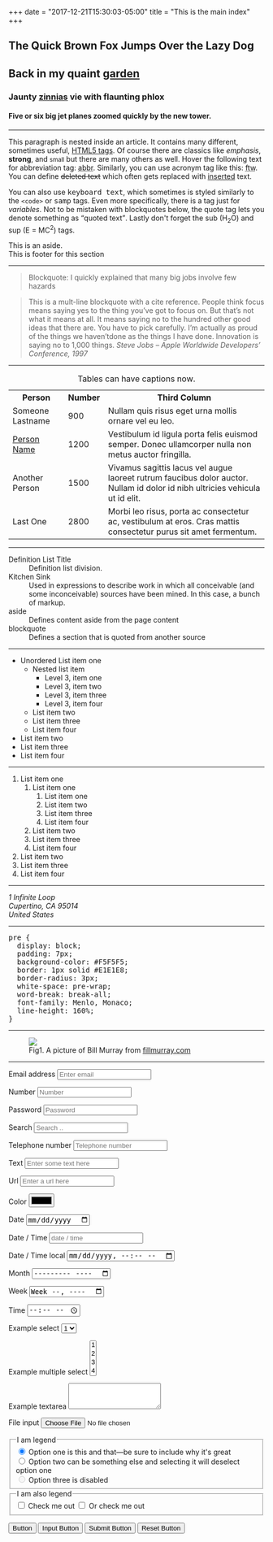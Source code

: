 +++
date = "2017-12-21T15:30:03-05:00"
title = "This is the main index"
+++
<main>
  <section>
    <hgroup>
      <h1>The Quick Brown Fox Jumps Over the Lazy Dog</h1>
      <h2>Back in my quaint <a href='#'>garden</a></h2>
      <h3>Jaunty <a href='#'>zinnias</a> vie with flaunting phlox</h3>
      <h4>Five or six big jet planes zoomed quickly by the new tower.</h4>
    </hgroup>
  </section>
  <hr>
  <section>
    <article>
      <p>This paragraph is nested inside an article. It contains many different, sometimes useful, <a href="http://www.w3schools.com/tags/">HTML5 tags</a>. Of course there are classics like <em>emphasis</em>, <strong>strong</strong>, and <small>small</small>        but there are many others as well. Hover the following text for abbreviation tag: <abbr title="abbreviation">abbr</abbr>. Similarly, you can use acronym tag like this: <acronym title="For The Win">ftw</acronym>. You can define <del>deleted text</del>        which often gets replaced with <ins>inserted</ins> text.</p>
      <p>You can also use <kbd>keyboard text</kbd>, which sometimes is styled similarly to the <code>&lt;code&gt;</code> or <samp>samp</samp> tags. Even more specifically, there is a tag just for <var>variables</var>. Not to be mistaken with blockquotes
        below, the quote tag lets you denote something as <q>quoted text</q>. Lastly don't forget the sub (H<sub>2</sub>O) and sup (E = MC<sup>2</sup>) tags. </p>
    </article>
    <aside>This is an aside.</aside>
    <footer>This is footer for this section</footer>
  </section>
  <hr>
  <section>
    <blockquote>
      <p>Blockquote: I quickly explained that many big jobs involve few hazards</p>
    </blockquote>
    <blockquote>
      <p>This is a mult-line blockquote with a cite reference. People think focus means saying yes to the thing you’ve got to focus on. But that’s not what it means at all. It means saying no to the hundred other good ideas that there are. You have to pick
        carefully. I’m actually as proud of the things we haven’tdone as the things I have done. Innovation is saying no to 1,000 things.
        <cite>Steve Jobs – Apple Worldwide Developers’ Conference, 1997</cite>
      </p>
    </blockquote>
  </section>
  <hr>
  <section>
    <table>
      <caption>Tables can have captions now.</caption>
      <tbody>
        <tr>
          <th>Person</th>
          <th>Number</th>
          <th>Third Column</th>
        </tr>
        <tr>
          <td>Someone Lastname</td>
          <td>900</td>
          <td>Nullam quis risus eget urna mollis ornare vel eu leo.</td>
        </tr>
        <tr>
          <td><a href="#">Person Name</a></td>
          <td>1200</td>
          <td>Vestibulum id ligula porta felis euismod semper. Donec ullamcorper nulla non metus auctor fringilla.</td>
        </tr>
        <tr>
          <td>Another Person</td>
          <td>1500</td>
          <td>Vivamus sagittis lacus vel augue laoreet rutrum faucibus dolor auctor. Nullam id dolor id nibh ultricies vehicula ut id elit.</td>
        </tr>
        <tr>
          <td>Last One</td>
          <td>2800</td>
          <td>Morbi leo risus, porta ac consectetur ac, vestibulum at eros. Cras mattis consectetur purus sit amet fermentum.</td>
        </tr>
      </tbody>
    </table>
  </section>
  <hr>
  <section>
    <dl>
      <dt>Definition List Title</dt>
      <dd>Definition list division.</dd>
      <dt>Kitchen Sink</dt>
      <dd>Used in expressions to describe work in which all conceivable (and some inconceivable) sources have been mined. In this case, a bunch of markup.</dd>
      <dt>aside</dt>
      <dd>Defines content aside from the page content</dd>
      <dt>blockquote</dt>
      <dd>Defines a section that is quoted from another source</dd>
    </dl>
  </section>
  <hr>
  <section>
    <ul>
      <li>Unordered List item one
        <ul>
          <li>Nested list item
            <ul>
              <li>Level 3, item one</li>
              <li>Level 3, item two</li>
              <li>Level 3, item three</li>
              <li>Level 3, item four</li>
            </ul>
          </li>
          <li>List item two</li>
          <li>List item three</li>
          <li>List item four</li>
        </ul>
      </li>
      <li>List item two</li>
      <li>List item three</li>
      <li>List item four</li>
    </ul>
    <hr>
    <ol>
      <li>List item one
        <ol>
          <li>List item one
            <ol>
              <li>List item one</li>
              <li>List item two</li>
              <li>List item three</li>
              <li>List item four</li>
            </ol>
          </li>
          <li>List item two</li>
          <li>List item three</li>
          <li>List item four</li>
        </ol>
      </li>
      <li>List item two</li>
      <li>List item three</li>
      <li>List item four</li>
    </ol>
  </section>
  <hr>
  <section>
    <address>1 Infinite Loop<br>
  Cupertino, CA 95014<br>
  United States</address>
  </section>
  <hr>
  <section>
    <pre>
pre {
  display: block;
  padding: 7px;
  background-color: #F5F5F5;
  border: 1px solid #E1E1E8;
  border-radius: 3px;
  white-space: pre-wrap;
  word-break: break-all;
  font-family: Menlo, Monaco;
  line-height: 160%;
}</pre>
  </section>
  <hr />
  <figure>
    <img src="https://www.fillmurray.com/505/314">
    <figcaption>Fig1. A picture of Bill Murray from <a href="https://www.fillmurray.com/">fillmurray.com</a></figcaption>
  </figure>
  <hr>
  <section>
    <form>
      <p>
        <label for="example-input-email">Email address</label>
        <input type="email" id="example-input-email" placeholder="Enter email">
      </p>
      <p>
        <label for="example-input-password1">Number</label>
        <input type="number" id="example-input-number" placeholder="Number">
      </p>
      <p>
        <label for="example-input-password">Password</label>
        <input type="password" id="example-input-password" placeholder="Password">
      </p>
      <p>
        <label for="example-input-search">Search</label>
        <input type="search" id="example-input-serach" placeholder="Search ..">
      </p>
      <p>
        <label for="example-input-tel">Telephone number</label>
        <input type="tel" id="example-input-tel" placeholder="Telephone number">
      </p>
      <p>
        <label for="example-input-text">Text</label>
        <input type="text" id="example-input-text" placeholder="Enter some text here">
      </p>
      <p>
        <label for="example-input-url">Url</label>
        <input type="url" id="example-input-url" placeholder="Enter a url here">
      </p>
      <p>
        <label for="example-input-color">Color</label>
        <input type="color" id="example-inupt-color" placeholder="#fff">
      </p>
      <p>
        <label for="example-input-date">Date</label>
        <input type="date" id="example-input-date" placeholder="date">
      </p>
      <p>
        <label for="example-input-date-time">Date / Time</label>
        <input type="datetime" id="example-input-date-time" placeholder="date / time">
      </p>
      <p>
        <label for="example-input-date-time-local">Date / Time local</label>
        <input type="datetime-local" id="example-input-date-time-local" placeholder="date / time local">
      </p>
      <p>
        <label for="example-input-month">Month</label>
        <input type="month" id="example-input-month" placeholder="Month">
      </p>
      <p>
        <label for="example-input-week">Week</label>
        <input type="week" id="example-input-week" placeholder="Week">
      </p>
      <p>
        <label for="example-input-time">Time</label>
        <input type="time" id="example-input-time" placeholder="Time">
      </p>
      <p>
        <label for="example-select1">Example select</label>
        <select id="example-select1">
          <option>1</option>
          <option>2</option>
          <option>3</option>
          <option>4</option>
          <option>5</option>
        </select>
      </p>
      <p>
        <label for="example-select2">Example multiple select</label>
        <select multiple id="example-select2">
          <option>1</option>
          <option>2</option>
          <option>3</option>
          <option>4</option>
          <option>5</option>
        </select>
      </p>
      <p>
        <label for="example-textarea">Example textarea</label>
        <textarea id="example-textarea" rows="3"></textarea>
      </p>
      <p>
        <label for="example-input-file">File input</label>
        <input type="file" id="example-input-file">
      </p>
      <fieldset>
        <legend>I am legend</legend>
        <div>
          <label>
            <input type="radio" name="options-radios" id="optionsR-radios1" value="option1" checked> Option one is this and that&mdash;be sure to include why it's great
          </label>
        </div>
        <div>
          <label>
            <input type="radio" name="options-radios" id="options-radios2" value="option2"> Option two can be something else and selecting it will deselect option one
          </label>
        </div>
        <div>
          <label>
            <input type="radio" name="optionsRadios" id="options-radios3" value="option3" disabled> Option three is disabled
          </label>
        </div>
      </fieldset>
      <fieldset>
        <legend>I am also legend</legend>
        <input type="checkbox"> Check me out
        <input type="checkbox"> Or check me out
      </fieldset>
      <p>
        <button type="button" name="button">Button</button>
        <input type="button" name="input" value="Input Button">
        <input type="submit" name="submit" value="Submit Button">
        <input type="reset" name="reset" value="Reset Button">
      </p>
    </form>
  </section>
</main>